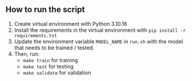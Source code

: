 ## How to run the script

1. Create virtual environment with Python 3.10.16
2. Install the requirements in the virtual environment with `pip install -r requirements.txt`
3. Update the environment variable `MODEL_NAME` in `run.sh` with the model that needs to be trained / tested.
4. Then, run:
    - `make train` for training
    - `make test` for testing
    - `make validate` for validation